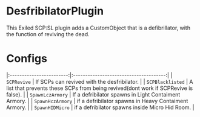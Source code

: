 # DesfribilatorPlugin
This Exiled SCP:SL plugin adds a CustomObject that is a defibrillator, with the function of reviving the dead.  

# Configs
|:------------------------:|:--------------------------------------:|
| `SCPRevive` | If SCPs can revived with the desfribilator. |
| `SCPBlacklisted` | A list that prevents these SCPs from being revived(dont work if SCPRevive is false). |
| `SpawnLczArmory` | If a defribilator spawns in Light Contaiment Armory. |
| `SpawnHczArmory` | if a defribilator spawns in Heavy Contaiment Armory. |
| `SpawnHIDMicro` | if a defribilator spawns inside Micro Hid Room. |
